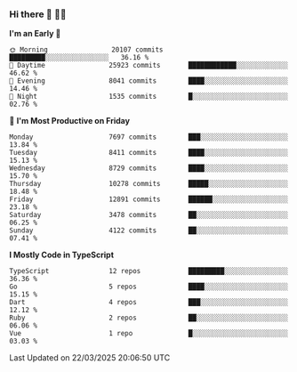 ### Hi there 👋 🧑‍💻



<!--START_SECTION:waka-->
**I'm an Early 🐤** 

```text
🌞 Morning                20107 commits       █████████░░░░░░░░░░░░░░░░   36.16 % 
🌆 Daytime                25923 commits       ████████████░░░░░░░░░░░░░   46.62 % 
🌃 Evening                8041 commits        ████░░░░░░░░░░░░░░░░░░░░░   14.46 % 
🌙 Night                  1535 commits        █░░░░░░░░░░░░░░░░░░░░░░░░   02.76 % 
```
📅 **I'm Most Productive on Friday** 

```text
Monday                   7697 commits        ███░░░░░░░░░░░░░░░░░░░░░░   13.84 % 
Tuesday                  8411 commits        ████░░░░░░░░░░░░░░░░░░░░░   15.13 % 
Wednesday                8729 commits        ████░░░░░░░░░░░░░░░░░░░░░   15.70 % 
Thursday                 10278 commits       █████░░░░░░░░░░░░░░░░░░░░   18.48 % 
Friday                   12891 commits       ██████░░░░░░░░░░░░░░░░░░░   23.18 % 
Saturday                 3478 commits        ██░░░░░░░░░░░░░░░░░░░░░░░   06.25 % 
Sunday                   4122 commits        ██░░░░░░░░░░░░░░░░░░░░░░░   07.41 % 
```


**I Mostly Code in TypeScript** 

```text
TypeScript               12 repos            █████████░░░░░░░░░░░░░░░░   36.36 % 
Go                       5 repos             ████░░░░░░░░░░░░░░░░░░░░░   15.15 % 
Dart                     4 repos             ███░░░░░░░░░░░░░░░░░░░░░░   12.12 % 
Ruby                     2 repos             ██░░░░░░░░░░░░░░░░░░░░░░░   06.06 % 
Vue                      1 repo              █░░░░░░░░░░░░░░░░░░░░░░░░   03.03 % 
```




 Last Updated on 22/03/2025 20:06:50 UTC
<!--END_SECTION:waka-->


